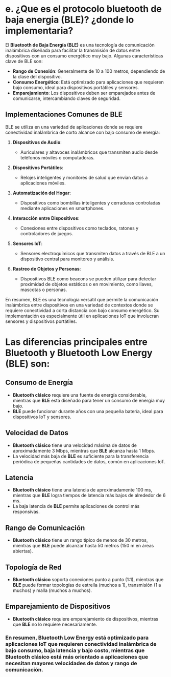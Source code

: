 # e. ¿Que es el protocolo bluetooth de baja energia (BLE)? ¿donde lo implementaria?

El **Bluetooth de Baja Energía (BLE)** es una tecnología de comunicación inalámbrica diseñada para facilitar la transmisión de datos entre dispositivos con un consumo energético muy bajo. Algunas características clave de BLE son:

-   **Rango de Conexión**: Generalmente de 10 a 100 metros, dependiendo de la clase del dispositivo.
-   **Consumo Energético**: Está optimizado para aplicaciones que requieren bajo consumo, ideal para dispositivos portátiles y sensores.
-   **Emparejamiento**: Los dispositivos deben ser emparejados antes de comunicarse, intercambiando claves de seguridad.

## Implementaciones Comunes de BLE

BLE se utiliza en una variedad de aplicaciones donde se requiere conectividad inalámbrica de corto alcance con bajo consumo de energía:

1.  **Dispositivos de Audio**:
    
    -   Auriculares y altavoces inalámbricos que transmiten audio desde teléfonos móviles o computadoras.
    
2.  **Dispositivos Portátiles**:
    
    -   Relojes inteligentes y monitores de salud que envían datos a aplicaciones móviles.
    
3.  **Automatización del Hogar**:
    
    -   Dispositivos como bombillas inteligentes y cerraduras controladas mediante aplicaciones en smartphones.
    
4.  **Interacción entre Dispositivos**:
    
    -   Conexiones entre dispositivos como teclados, ratones y controladores de juegos.
    
5.  **Sensores IoT**:
    
    -   Sensores electroquímicos que transmiten datos a través de BLE a un dispositivo central para monitoreo y análisis.
    
6.  **Rastreo de Objetos y Personas**:
    
    -   Dispositivos BLE como beacons se pueden utilizar para detectar proximidad de objetos estáticos o en movimiento, como llaves, mascotas o personas.
    

En resumen, BLE es una tecnología versátil que permite la comunicación inalámbrica entre dispositivos en una variedad de contextos donde se requiere conectividad a corta distancia con bajo consumo energético. Su implementación es especialmente útil en aplicaciones IoT que involucran sensores y dispositivos portátiles.


# Las diferencias principales entre Bluetooth y Bluetooth Low Energy (BLE) son:

## Consumo de Energía

-   **Bluetooth clásico** requiere una fuente de energía considerable, mientras que **BLE** está diseñado para tener un consumo de energía muy bajo.
-   **BLE** puede funcionar durante años con una pequeña batería, ideal para dispositivos IoT y sensores.

## Velocidad de Datos

-   **Bluetooth clásico** tiene una velocidad máxima de datos de aproximadamente 3 Mbps, mientras que **BLE** alcanza hasta 1 Mbps.
-   La velocidad más baja de **BLE** es suficiente para la transferencia periódica de pequeñas cantidades de datos, común en aplicaciones IoT.

## Latencia

-   **Bluetooth clásico** tiene una latencia de aproximadamente 100 ms, mientras que **BLE** logra tiempos de latencia más bajos de alrededor de 6 ms.
-   La baja latencia de **BLE** permite aplicaciones de control más responsivas.

## Rango de Comunicación

-   **Bluetooth clásico** tiene un rango típico de menos de 30 metros, mientras que **BLE** puede alcanzar hasta 50 metros (150 m en áreas abiertas).

## Topología de Red

-   **Bluetooth clásico** soporta conexiones punto a punto (1:1), mientras que **BLE** puede formar topologías de estrella (muchos a 1), transmisión (1 a muchos) y malla (muchos a muchos).

## Emparejamiento de Dispositivos

-   **Bluetooth clásico** requiere emparejamiento de dispositivos, mientras que **BLE** no lo requiere necesariamente.

### En resumen, **Bluetooth Low Energy** está optimizado para aplicaciones IoT que requieren conectividad inalámbrica de bajo consumo, baja latencia y bajo costo, mientras que **Bluetooth clásico** está más orientado a aplicaciones que necesitan mayores velocidades de datos y rango de comunicación.
